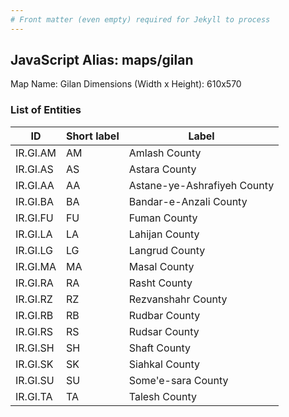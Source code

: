 ```yaml
---
# Front matter (even empty) required for Jekyll to process
---
```


## JavaScript Alias: maps/gilan

Map Name: Gilan
Dimensions (Width x Height): 610x570





### List of Entities

ID | Short label | Label
---|---|---|
IR.GI.AM|AM|Amlash County
IR.GI.AS|AS|Astara County
IR.GI.AA|AA|Astane-ye-Ashrafiyeh County
IR.GI.BA|BA|Bandar-e-Anzali County
IR.GI.FU|FU|Fuman County
IR.GI.LA|LA|Lahijan County
IR.GI.LG|LG|Langrud County
IR.GI.MA|MA|Masal County
IR.GI.RA|RA|Rasht County
IR.GI.RZ|RZ|Rezvanshahr County
IR.GI.RB|RB|Rudbar County
IR.GI.RS|RS|Rudsar County
IR.GI.SH|SH|Shaft County
IR.GI.SK|SK|Siahkal County
IR.GI.SU|SU|Some'e-sara County
IR.GI.TA|TA|Talesh County